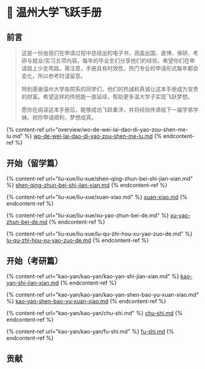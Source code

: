 # 👋 温州大学飞跃手册

## 前言

> 这是一份由我们在申请过程中总结出的电子书，涵盖出国、直博、保研、考研与就业/实习五项内容。每年的毕业生们分享他们的经验，希望你们在申请路上少走弯路。需注意，手册具有时效性，热门专业的申请形式每年都会变化，所以参考时请留意。
>
>
>
> &#x20;特别感谢温州大学各院系的同学们，他们的热诚和真诚让这本手册成为宝贵的财富。希望这样的传统能一直延续，帮助更多温大学子实现飞跃梦想。
>
>
>
> 愿你在阅读这本手册后，能够成功飞跃重洋，并将经验传递给下一届学弟学妹。祝你申请顺利，梦想成真。

{% content-ref url="overview/wo-de-wei-lai-dao-di-yao-zou-shen-me-lu.md" %}
[wo-de-wei-lai-dao-di-yao-zou-shen-me-lu.md](overview/wo-de-wei-lai-dao-di-yao-zou-shen-me-lu.md)
{% endcontent-ref %}

## 开始（留学篇）

{% content-ref url="liu-xue/liu-xue/shen-qing-zhun-bei-shi-jian-xian.md" %}
[shen-qing-zhun-bei-shi-jian-xian.md](liu-xue/liu-xue/shen-qing-zhun-bei-shi-jian-xian.md)
{% endcontent-ref %}

{% content-ref url="liu-xue/liu-xue/xuan-xiao.md" %}
[xuan-xiao.md](liu-xue/liu-xue/xuan-xiao.md)
{% endcontent-ref %}

{% content-ref url="liu-xue/liu-xue/xu-yao-zhun-bei-de.md" %}
[xu-yao-zhun-bei-de.md](liu-xue/liu-xue/xu-yao-zhun-bei-de.md)
{% endcontent-ref %}

{% content-ref url="liu-xue/liu-xue/lu-qu-zhi-hou-xu-yao-zuo-de.md" %}
[lu-qu-zhi-hou-xu-yao-zuo-de.md](liu-xue/liu-xue/lu-qu-zhi-hou-xu-yao-zuo-de.md)
{% endcontent-ref %}

## 开始（考研篇）

{% content-ref url="kao-yan/kao-yan/kao-yan-shi-jian-xian.md" %}
[kao-yan-shi-jian-xian.md](kao-yan/kao-yan/kao-yan-shi-jian-xian.md)
{% endcontent-ref %}

{% content-ref url="kao-yan/kao-yan/kao-yan-shen-bao-yu-xuan-xiao.md" %}
[kao-yan-shen-bao-yu-xuan-xiao.md](kao-yan/kao-yan/kao-yan-shen-bao-yu-xuan-xiao.md)
{% endcontent-ref %}

{% content-ref url="kao-yan/kao-yan/chu-shi.md" %}
[chu-shi.md](kao-yan/kao-yan/chu-shi.md)
{% endcontent-ref %}

{% content-ref url="kao-yan/kao-yan/fu-shi.md" %}
[fu-shi.md](kao-yan/kao-yan/fu-shi.md)
{% endcontent-ref %}





## 贡献

